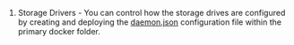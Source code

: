 1. Storage Drivers - You can control how the storage drives are configured by creating and deploying the [daemon.json](./daemon.json) configuration file within the primary docker folder.
